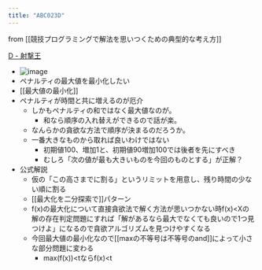 ```yaml
---
title: "ABC023D"
---
```


from [[競技プログラミングで解法を思いつくための典型的な考え方]]

[D - 射撃王](https://atcoder.jp/contests/abc023/tasks/abc023_d)
- ![image](https://gyazo.com/68e0e3d12b92e4c1feaeb010f603dd63/thumb/1000)
- ペナルティの最大値を最小化したい
- [[最大値の最小化]]
- ペナルティが時間と共に増えるのが厄介
    - しかもペナルティの和ではなく最大値なのが。
        - 和なら順序の入れ替えができるので話が楽。
    - なんらかの貪欲な方法で順序が決まるのだろうか。
    - 一番大きなものから取れば良いわけではない
        - 初期値100、増加1と、初期値90増加100では後者を先にすべき
        - むしろ「次の値が最も大きいものを今回のものとする」が正解？
- 公式解説
    - 仮の「この高さまでに割る」というリミットを用意し、残り時間の少ない順に割る
    - [[最大化を二分探索で]]パターン
    - f(x)の最大化について直接貪欲法で解く方法が思いつかない時f(x)<Xの解の存在判定問題にすれば「解があるなら最大でなくても良いので1つ見つけよ」になるので貪欲アルゴリズムを見つけやすくなる
    - 今回最大値の最小化なので[[maxの不等号は不等号のand]]によって小さな部分問題に変わる
        - max(f(x))<tならf(x)<t
